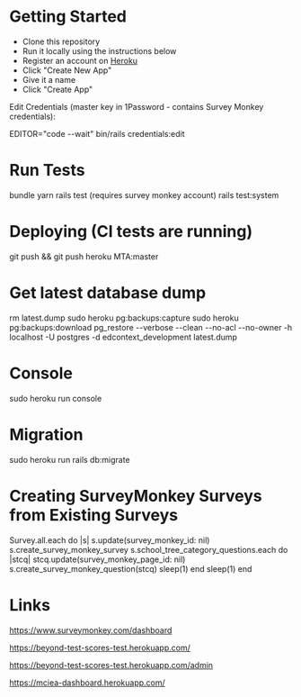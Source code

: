 # Getting Started

- Clone this repository
- Run it locally using the instructions below
- Register an account on [Heroku](https://www.heroku.com/)
- Click "Create New App"
- Give it a name
- Click "Create App"

Edit Credentials (master key in 1Password - contains Survey Monkey credentials):

EDITOR="code --wait" bin/rails credentials:edit

# Run Tests

bundle
yarn
rails test (requires survey monkey account)
rails test:system

# Deploying (CI tests are running)

git push && git push heroku MTA:master

# Get latest database dump

rm latest.dump
sudo heroku pg:backups:capture
sudo heroku pg:backups:download
pg_restore --verbose --clean --no-acl --no-owner -h localhost -U postgres -d edcontext_development latest.dump

# Console

sudo heroku run console

# Migration

sudo heroku run rails db:migrate

# Creating SurveyMonkey Surveys from Existing Surveys

Survey.all.each do |s|
s.update(survey_monkey_id: nil)
s.create_survey_monkey_survey
s.school_tree_category_questions.each do |stcq|
stcq.update(survey_monkey_page_id: nil)
s.create_survey_monkey_question(stcq)
sleep(1)
end
sleep(1)
end

# Links

https://www.surveymonkey.com/dashboard

https://beyond-test-scores-test.herokuapp.com/

https://beyond-test-scores-test.herokuapp.com/admin

https://mciea-dashboard.herokuapp.com/
